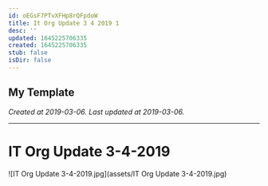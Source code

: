 ```yaml
---
id: oEGsF7PTvXFHp8rQFpdoW
title: It Org Update 3 4 2019 1
desc: ''
updated: 1645225706335
created: 1645225706335
stub: false
isDir: false
---
```

My Template
---

_Created at 2019-03-06._
_Last updated at 2019-03-06._




---

# IT Org Update 3-4-2019


![IT Org Update 3-4-2019.jpg](assets/IT Org Update 3-4-2019.jpg)

